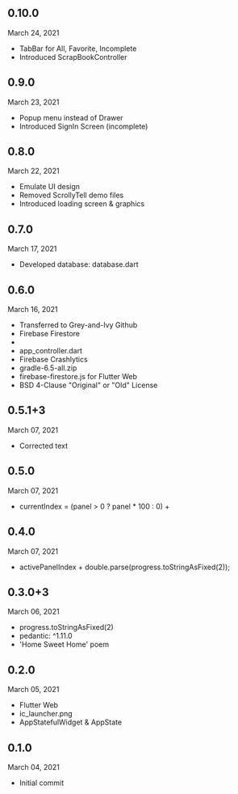 
## 0.10.0
 March 24, 2021
- TabBar for All, Favorite, Incomplete
- Introduced ScrapBookController

## 0.9.0
 March 23, 2021
- Popup menu instead of Drawer
- Introduced SignIn Screen (incomplete)

## 0.8.0
 March 22, 2021
- Emulate UI design
- Removed ScrollyTell demo files
- Introduced loading screen & graphics

## 0.7.0
 March 17, 2021
- Developed database: database.dart

## 0.6.0
 March 16, 2021
- Transferred to Grey-and-Ivy Github
- Firebase Firestore
- <!-- images_picker --> <uses-permission android:name="android.permission.CAMERA" />
- app_controller.dart
- Firebase Crashlytics
- gradle-6.5-all.zip
- firebase-firestore.js for Flutter Web
- BSD 4-Clause "Original" or "Old" License

## 0.5.1+3
 March 07, 2021
- Corrected text

## 0.5.0
 March 07, 2021
- currentIndex = (panel > 0 ? panel * 100 : 0) +

## 0.4.0
 March 07, 2021
- activePanelIndex + double.parse(progress.toStringAsFixed(2));

## 0.3.0+3
 March 06, 2021
- progress.toStringAsFixed(2)
- pedantic: ^1.11.0
- 'Home Sweet Home' poem

## 0.2.0
 March 05, 2021
- Flutter Web
- ic_launcher.png
- AppStatefulWidget & AppState

## 0.1.0
 March 04, 2021
- Initial commit

